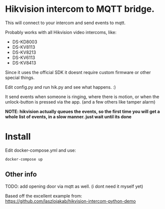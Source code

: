 # Hikvision intercom to MQTT bridge.

This will connect to your intercom and send events to mqtt.

Probably works with all Hikvision video intercoms, like: 
 * DS-KD8003
 * DS-KV8113
 * DS-KV8213
 * DS-KV6113
 * DS-KV8413

Since it uses the official SDK it doesnt require custom firmware or other special things.

Edit config.py and run hik.py and see what happens. :)

It send events when someone is ringing, where there is motion, or when the unlock-button is pressed via the app. (and a few others like tamper alarm)

**NOTE: hikvision actually queues the events, so the first time you will get a whole list of events, in a slow manner. just wait until its done**

# Install

Edit docker-compose.yml and use:
```shell
docker-compose up
```


## Other info

TODO: add opening door via mqtt as well. (i dont need it myself yet)

Based off the excellent example from: https://github.com/laszlojakab/hikvision-intercom-python-demo


